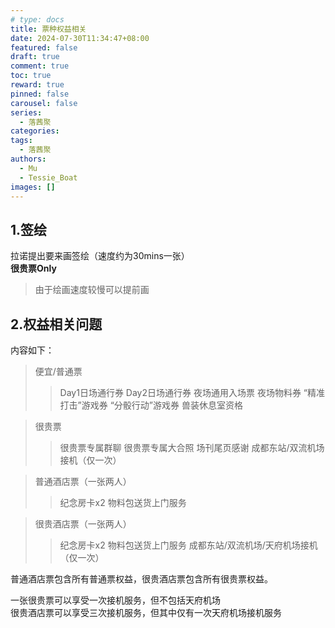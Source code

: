 ```yaml
---
# type: docs 
title: 票种权益相关
date: 2024-07-30T11:34:47+08:00
featured: false
draft: true
comment: true
toc: true
reward: true
pinned: false
carousel: false
series:
  - 落茜聚
categories:
tags: 
  - 落茜聚
authors:
  - Mu
  - Tessie_Boat
images: []
--- 
```


## 1.签绘

拉诺提出要来画签绘（速度约为30mins一张）  
**很贵票Only**
> 由于绘画速度较慢可以提前画

<!-- ### Payback

- [x] 拉诺亲友全部九折
- [x] 工资500r -->

## 2.权益相关问题

内容如下：

>便宜/普通票
>
>>Day1日场通行券
>>Day2日场通行券
>>夜场通用入场票
>>夜场物料券
>>“精准打击”游戏券
>>“分骰行动”游戏券
>>兽装休息室资格

>很贵票
>
>>很贵票专属群聊
>>很贵票专属大合照
>>场刊尾页感谢
>>成都东站/双流机场接机（仅一次）

>普通酒店票（一张两人）
>
>>纪念房卡x2
>>物料包送货上门服务

>很贵酒店票（一张两人）
>
>>纪念房卡x2
>>物料包送货上门服务
>>成都东站/双流机场/天府机场接机（仅一次）


普通酒店票包含所有普通票权益，很贵酒店票包含所有很贵票权益。  

一张很贵票可以享受一次接机服务，但不包括天府机场  
很贵酒店票可以享受三次接机服务，但其中仅有一次天府机场接机服务
<!-- eg. 若两名很贵酒店票游客均到达天府机场，可使用一次很贵酒店票权益将两人接至酒店。若两名很贵酒店票游客，一位降落天府机场一位降落双流机场，可使用一次很贵酒店票权益，再使用一次很贵票权益，将二人分别接至酒店。 -->
